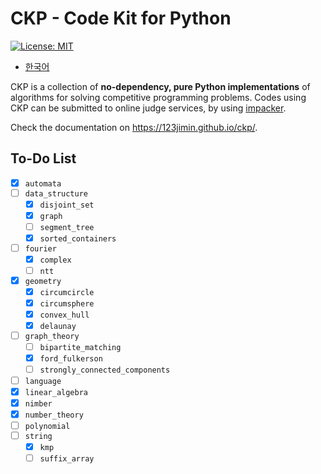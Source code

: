 # CKP - Code Kit for Python

[![License: MIT](https://img.shields.io/badge/License-MIT-yellow.svg)](https://opensource.org/licenses/MIT)

- [한국어](README.ko-KR.md)

CKP is a collection of **no-dependency, pure Python implementations** of algorithms for solving competitive programming problems. Codes using CKP can be submitted to online judge services, by using [impacker](https://github.com/123jimin/impacker).

Check the documentation on <https://123jimin.github.io/ckp/>.

## To-Do List

- [x] `automata`
- [ ] `data_structure`
  - [x] `disjoint_set`
  - [x] `graph`
  - [ ] `segment_tree`
  - [x] `sorted_containers`
- [ ] `fourier`
  - [x] `complex`
  - [ ] `ntt`
- [x] `geometry`
  - [x] `circumcircle`
  - [x] `circumsphere`
  - [x] `convex_hull`
  - [x] `delaunay`
- [ ] `graph_theory`
  - [ ] `bipartite_matching`
  - [x] `ford_fulkerson`
  - [ ] `strongly_connected_components`
- [ ] `language`
- [x] `linear_algebra`
- [x] `nimber`
- [x] `number_theory`
- [ ] `polynomial`
- [ ] `string`
  - [x] `kmp`
  - [ ] `suffix_array`

